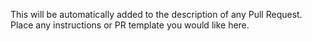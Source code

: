 This will be automatically added to the description of any Pull Request. Place any instructions or PR template you would like here.
